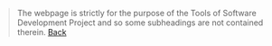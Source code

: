 > The webpage is strictly for the purpose of the Tools of Software Development Project and so some subheadings are not contained therein.
 [Back](index.md)
